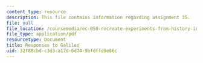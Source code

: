 ```yaml
---
content_type: resource
description: This file contains information regarding assignment 35.
file: null
file_location: /coursemedia/ec-050-recreate-experiments-from-history-inform-the-future-from-the-past-galileo-january-iap-2010/32f88cbdc3d3a17d6d749bfdffd9e86c_MITEC_050IAP10_assn35.pdf
file_type: application/pdf
resourcetype: Document
title: Responses to Galileo
uid: 32f88cbd-c3d3-a17d-6d74-9bfdffd9e86c
---
```

